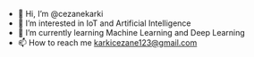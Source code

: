 - 👋 Hi, I’m @cezanekarki
- 👀 I’m interested in IoT and Artificial Intelligence
- 🌱 I’m currently learning Machine Learning and Deep Learning
- 📫 How to reach me karkicezane123@gmail.com

<!---
cezanekarki/cezanekarki is a ✨ special ✨ repository because its `README.md` (this file) appears on your GitHub profile.
You can click the Preview link to take a look at your changes.
--->
